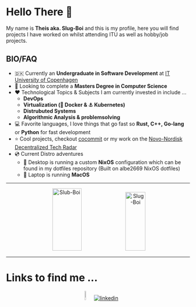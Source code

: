 # Hello There 👋
My name is **Theis aka. Slug-Boi** and this is my profile, here you will find projects I have worked on whilst attending ITU as well as hobby/job projects. 

## BIO/FAQ
- 🇩🇰 Currently an **Undergraduate in Software Development** at [IT University of Copenhagen](https://itu.dk/)
- 👀 Looking to complete a **Masters Degree in Computer Science**
- ❤️ Technological Topics & Subjects I am currently invested in include ...
  - **DevOps**
  - **Virtualization (🐳 Docker & ⚓ Kubernetes)**
  - **Distrubuted Systems**
  - **Algorithmic Analysis & problemsolving**
- 💻 Favorite languages, I love things that go fast so **Rust, C++, Go-lang** or **Python** for fast development
- ⭐ Cool projects, checkout [cocommit](https://github.com/Slug-Boi/cocommit) or my work on the [Novo-Nordisk Decentralized Tech Radar](https://github.com/NovoNordisk-OpenSource/decentralized-tech-radar)
- 💿 Current Distro adventures
  - 🐧 Desktop is running a custom **NixOS** configuration which can be found in my dotfiles repository (Built on albe2669 NixOS dotfiles)
  - 🍎 Laptop is running **MacOS**

---

<p float="left" align="center">
  <img src="https://github-readme-stats.vercel.app/api?username=Slug-Boi&show_icons=true&locale=en&theme=transparent" alt="Slub-Boi" width="40%" height="170"/>
  <img src="https://github-readme-stats.vercel.app/api/top-langs?username=Slug-Boi&show_icons=true&locale=en&layout=compact&theme=transparent" alt="Slug-Boi" width="33%" height="160"/>
</p>

---

# Links to find me ...
<p align="center">
  <a href="https://wakatime.com/@Slug_Boi"><img src="https://cdn.worldvectorlogo.com/logos/wakatime.svg" alt="Wakatime" width="8%"/></a>
  <a href="https://www.linkedin.com/in/theis-per-holm/"><img src="https://content.linkedin.com/content/dam/me/business/en-us/amp/brand-site/v2/bg/LI-Bug.svg.original.svg" alt="linkedin"/></a>
</p>
